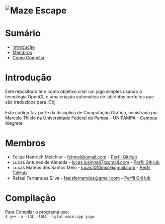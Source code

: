 ﻿# ![Maze Escape](https://github.com/homdreen/Maze-Escape-OpenGL/blob/master/Logo.png)


# Sumário
* [Introdução](#introducao)<br>
* [Membros](#team-members)<br>
* [Como Compilar](#compilacao)<br>

# <a name="introducao"></a>Introdução<br>
Este repositório tem como objetivo criar um jogo simples usando a tecnologia OpenGL e uma criação automática de labirintos perfeitos que são traduzidos para .Obj.
<br><br>
Este código faz parte da disciplina de Computação Gráfica, ministrada por Marcelo Thielo na Universidade Federal do Pampa - UNIPAMPA - Campus Alegrete.

# <a name="team-members"></a>Membros<br>
* Felipe Homrich Melchior - <fehmel@gmail.com> - [Perfil GitHub](https://github.com/homdreen) <br>
* Lucas Antunes de Almeida - <lucas.lukinha67@gmail.com> - [Perfil GitHub](https://github.com/LucasAntunesdeAlmeida) <br>
* Lucas Mateus dos Santos Melo - <lucas1010msn@gmail.com> - [Perfil GitHub](https://github.com/lucasmmelo) <br>
* Rafael Fernandes Silva - <faelsfernandes@gmail.com> - [Perfil GitHub](https://github.com/faelsfernandes) <br>

# <a name="compilacao"></a>Compilação<br>
Para Compilar o programa use: <br>
	```
	$ g++ -o -lGL -lGLU -lglut main.cpp jogo
	```